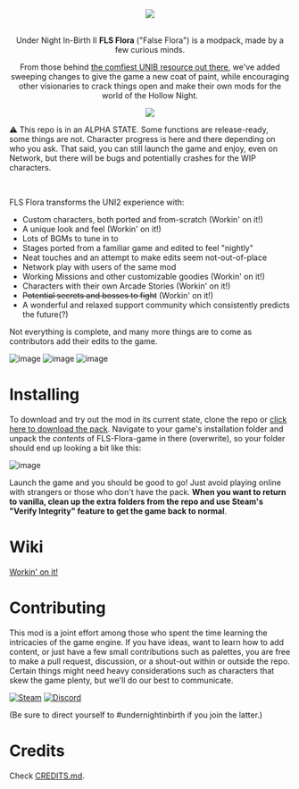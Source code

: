 <div align="center">

<img src="https://github.com/user-attachments/assets/0ce958e8-e2f4-4f7b-a095-f958366e3cf0">

<br>Under Night In-Birth II **FLS Flora** ("False Flora") is a modpack, made by a few curious minds.

From those behind [the comfiest UNIB resource out there](https://github.com/Fatih120/undernightinbirth), we've added sweeping changes to give the game a new coat of paint, while encouraging other visionaries to crack things open and make their own mods for the world of the Hollow Night.

<img src="https://github.com/user-attachments/assets/910eea11-de55-41d4-9f73-1ca1abc3cb00">

</div>

:warning: This repo is in an ALPHA STATE. Some functions are release-ready, some things are not. Character progress is here and there depending on who you ask. That said, you can still launch the game and enjoy, even on Network, but there will be bugs and potentially crashes for the WIP characters.

<br>

FLS Flora transforms the UNI2 experience with:
- Custom characters, both ported and from-scratch (Workin' on it!)
- A unique look and feel (Workin' on it!)
- Lots of BGMs to tune in to
- Stages ported from a familiar game and edited to feel "nightly"
- Neat touches and an attempt to make edits seem not-out-of-place
- Network play with users of the same mod
- Working Missions and other customizable goodies (Workin' on it!)
- Characters with their own Arcade Stories (Workin' on it!)
- ~~Potential secrets and bosses to fight~~ (Workin' on it!)
- A wonderful and relaxed support community which consistently predicts the future(?)

Not everything is complete, and many more things are to come as contributors add their edits to the game.

![image](https://github.com/user-attachments/assets/e6cd74ff-6541-4a00-9cc3-82fa474f20d9)
![image](https://github.com/user-attachments/assets/e35b130e-ab66-4b3c-9e17-764192a0be3e)
![image](https://github.com/user-attachments/assets/f24655d4-ce5a-49d3-862f-9d033d8308ca)


# Installing

To download and try out the mod in its current state, clone the repo or [click here to download the pack](https://github.com/UnderNightInBirth/FLS-Flora/archive/refs/heads/game.zip). Navigate to your game's installation folder and unpack the *contents* of FLS-Flora-game in there (overwrite), so your folder should end up looking a bit like this:

![image](https://github.com/user-attachments/assets/b1f98416-6103-4f71-8b89-a294e383555d)

Launch the game and you should be good to go! Just avoid playing online with strangers or those who don't have the pack. __When you want to return to vanilla, clean up the extra folders from the repo and use Steam's "Verify Integrity" feature to get the game back to normal__.

# Wiki

[Workin' on it!](/manual/wiki)

# Contributing

This mod is a joint effort among those who spent the time learning the intricacies of the game engine. If you have ideas, want to learn how to add content, or just have a few small contributions such as palettes, you are free to make a pull request, discussion, or a shout-out within or outside the repo. Certain things might need heavy considerations such as characters that skew the game plenty, but we'll do our best to communicate.

[![Steam](https://img.shields.io/badge/Steam-231f20?logo=steam)](https://steamcommunity.com/id/Fatih120/)
[![Discord](https://img.shields.io/badge/Discord-220077?logo=discord)](https://discord.com/invite/Cy27FNfQtc)

(Be sure to direct yourself to #undernightinbirth if you join the latter.)

# Credits

Check [CREDITS.md](manual/CREDITS.md).
